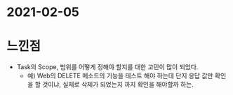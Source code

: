 # 2021-02-05

# 느낀점

- Task의 Scope, 범위를 어떻게 정해야 할지를 대한 고민이 많이 되었다. 
  - 예) Web의 DELETE 메소드의 기능을 테스트 해야 하는데 단지 응답 값만 확인을 할 것이냐, 실제로 삭제가 되었는지 까지 확인을 해야할까 하는.

